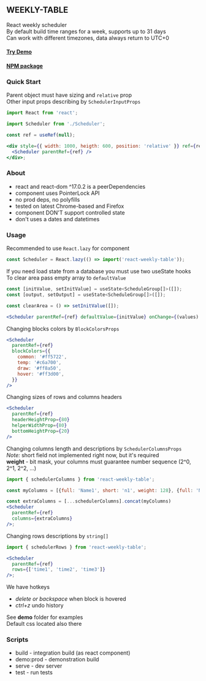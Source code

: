 ## WEEKLY-TABLE

React weekly scheduler <br/>
By default build time ranges for a week, supports up to 31 days <br/>
Can work with different timezones, data always return to UTC+0

#### [Try Demo](https://imn-d.github.io/weekly-table/)

#### [NPM package](https://www.npmjs.com/package/react-weekly-table)

### Quick Start

Parent object must have sizing and `relative` prop <br/>
Other input props describing by `SchedulerInputProps`

```jsx
import React from 'react';

import Scheduler from './Scheduler';

const ref = useRef(null);

<div style={{ width: 1000, heigth: 600, position: 'relative' }} ref={ref}>
  <Scheduler parentRef={ref} />
</div>;
```

### About

- react and react-dom ^17.0.2 is a peerDependencies
- component uses PointerLock API
- no prod deps, no polyfills
- tested on latest Chrome-based and Firefox
- component DON'T support controlled state
- don't uses a dates and datetimes

### Usage

Recommended to use `React.lazy` for component

```jsx
const Scheduler = React.lazy(() => import('react-weekly-table'));
```

If you need load state from a database you must use two useState hooks <br>
To clear area pass empty array to `defaultValue`

```jsx
const [initValue, setInitValue] = useState<ScheduleGroup[]>([]);
const [output, setOutput] = useState<ScheduleGroup[]>([]);

const clearArea = () => setInitValue([]);

<Scheduler parentRef={ref} defaultValue={initValue} onChange={(values) => setOutput(values)} />
```

Changing blocks colors by `BlockColorsProps`

```jsx
<Scheduler
  parentRef={ref}
  blockColors={{
    common: '#ff5722',
    temp: '#c6a700',
    draw: '#ff8a50',
    hover: '#ff3d00',
  }}
/>
```

Changing sizes of rows and columns headers

```jsx
<Scheduler
  parentRef={ref}
  headerHeightProp={80}
  helperWidthProp={80}
  bottomHeightProp={20}
/>
```

Changing columns length and descriptions by `SchedulerColumnsProps` <br/>
*Note:* short field not implemented right now, but it's required <br />
**weight** - bit mask, your columns must guarantee number sequence (2^0, 2^1, 2^2, ...) 
```jsx
import { schedulerColumns } from 'react-weekly-table';

const myColumns = [{full: 'Name1', short: 'n1', weight: 128}, {full: 'Name2', short: 'n2', weight: 256}]

const extraColumns = [...schedulerColumns].concat(myColumns)
<Scheduler
  parentRef={ref}
  columns={extraColumns}
/>;
```
Changing rows descriptions by `string[]`
```jsx
import { schedulerRows } from 'react-weekly-table';

<Scheduler
  parentRef={ref}
  rows={['time1', 'time2', 'time3']}
/>;
```

We have hotkeys <br />
- *delete or backspace* when block is hovered
- *ctrl+z* undo history


See **demo** folder for examples <br />
Default css located also there

### Scripts

- build - integration build (as react component)
- demo:prod - demonstration build
- serve - dev server
- test - run tests
